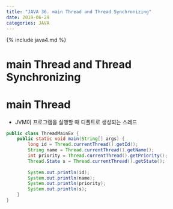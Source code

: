 ```yaml
---
title: "JAVA 36. main Thread and Thread Synchronizing"
date: 2019-06-29
categories: JAVA
---
```


{% include java4.md %}

# main Thread and Thread Synchronizing

# main Thread

* JVM이 프로그램을 실행할 때 디폴트로 생성되는 스레드

~~~java
public class ThreadMainEx {
	public static void main(String[] args) {
		long id = Thread.currentThread().getId();
		String name = Thread.currentThread().getName();
		int priority = Thread.currentThread().getPriority();
		Thread.State s = Thread.currentThread().getState();
		
		System.out.println(id);
		System.out.println(name);
		System.out.println(priority);
		System.out.println(s);
	}
}
~~~
